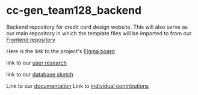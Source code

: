# cc-gen_team128_backend
Backend repository for credit card design website.
This will also serve as our main repository in which the template files will be imported to
from our [Frontend repository](https://github.com/zuri-training/cc-gen_team128_frontend)

Here is the link to the project's [Figma board](https://www.figma.com/file/LdGc8lbpgUf0qdofxwa0e8/Proj_team_128?node-id=0%3A1) 

link to our [user research](https://www.figma.com/file/6Y76LpFlCDB4gD1FogQIQt/Proj_team_128?node-id=0%3A1)

link to our [database sketch](https://dbdiagram.io/d/62dc497e0d66c7465537c6a7)

Link to our [documentation](https://docs.google.com/document/d/1ZnLUCBjUNMblIwR58OmZkvLMHSPpoMAgKWLKpoGx-zs/edit?usp=sharing)
Link to [individual contributions](https://docs.google.com/spreadsheets/d/1QLp4YW93r8Ha7Lt3syzdXHzdnVfuNkRMt9aSHMIt6OQ/edit?usp=drivesdk) 
